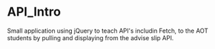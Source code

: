 # API_Intro
Small application using jQuery to teach API's includin Fetch, to the AOT students by pulling and displaying from the advise slip API.
